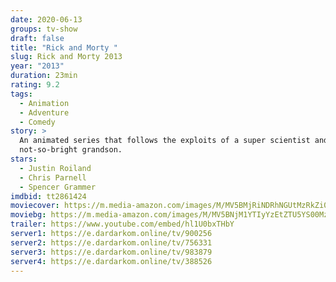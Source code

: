```yaml
---
date: 2020-06-13
groups: tv-show
draft: false
title: "Rick and Morty "
slug: Rick and Morty 2013
year: "2013"
duration: 23min
rating: 9.2
tags:
  - Animation
  - Adventure
  - Comedy
story: >
  An animated series that follows the exploits of a super scientist and his
  not-so-bright grandson.
stars:
  - Justin Roiland
  - Chris Parnell
  - Spencer Grammer
imdbid: tt2861424
moviecover: https://m.media-amazon.com/images/M/MV5BMjRiNDRhNGUtMzRkZi00MThlLTg0ZDMtNjc5YzFjYmFjMmM4XkEyXkFqcGdeQXVyNzQ1ODk3MTQ@._V1_.jpg
moviebg: https://m.media-amazon.com/images/M/MV5BNjM1YTIyYzEtZTU5YS00MzM0LWFiNGEtMTE4YjYxZGYxNDlmXkEyXkFqcGdeQXVyMTkxNjUyNQ@@._V1_.jpg
trailer: https://www.youtube.com/embed/hl1U0bxTHbY
server1: https://e.dardarkom.online/tv/900256
server2: https://e.dardarkom.online/tv/756331
server3: https://e.dardarkom.online/tv/983879
server4: https://e.dardarkom.online/tv/388526
---
```

